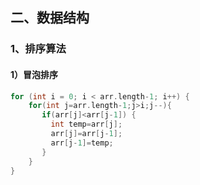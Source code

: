 ## 二、数据结构

### 1、排序算法

#### 1）冒泡排序

```C++
for (int i = 0; i < arr.length-1; i++) {
    for(int j=arr.length-1;j>i;j--){
       if(arr[j]<arr[j-1]) {
         int temp=arr[j];
         arr[j]=arr[j-1];
         arr[j-1]=temp;
       }
    }
}
```





















